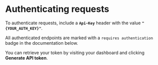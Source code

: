 # Authenticating requests

To authenticate requests, include a **`Api-Key`** header with the value **`"{YOUR_AUTH_KEY}"`**.

All authenticated endpoints are marked with a `requires authentication` badge in the documentation below.

You can retrieve your token by visiting your dashboard and clicking <b>Generate API token</b>.
